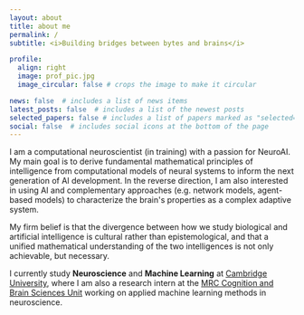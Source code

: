 ```yaml
---
layout: about
title: about me
permalink: /
subtitle: <i>Building bridges between bytes and brains</i>

profile:
  align: right
  image: prof_pic.jpg
  image_circular: false # crops the image to make it circular

news: false  # includes a list of news items
latest_posts: false  # includes a list of the newest posts
selected_papers: false # includes a list of papers marked as "selected={true}"
social: false  # includes social icons at the bottom of the page
---
```


I am a computational neuroscientist (in training) with a passion for NeuroAI. My main goal is to derive fundamental mathematical principles of intelligence from computational models of neural systems to inform the next generation of AI development. In the reverse direction, I am also interested in using AI and complementary approaches (e.g. network models, agent-based models) to characterize the brain's properties as a complex adaptive system. 

My firm belief is that the divergence between how we study biological and artificial intelligence is cultural rather than epistemological, and that a unified mathematical understanding of the two intelligences is not only achievable, but necessary. 

I currently study <b><custom1>Neuroscience</custom1></b> and <b><custom2>Machine Learning</custom2></b> at [Cambridge University](https://www.neuroscience.cam.ac.uk/), where I am also a research intern at the [MRC Cognition and Brain Sciences Unit](http://https://www.mrc-cbu.cam.ac.uk/) working on applied machine learning methods in neuroscience. 
